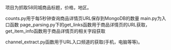 项目为抓取58同城商品标题，价格，地区。

counts.py用于每5秒钟查询商品详情页URL保存到MongoDB的数量
main.py为入口函数
page_parsing.py下的get_links函数用于商品详情页的URL获取，get_item_info函数用于商品详情页的相关字段获取

channel_extract.py函数用于URL入口频道的获取(手机，电脑等等)。
